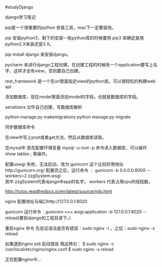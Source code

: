 #studyDjango

django学习笔记

pip是一个很重要的python 安装工具，mac下一定要装他。

pip 安装python3，剩下的安装一些python库的时候要用 pip3 来确定是用python2.X来装还是3.X。

pip install django 来安装django。

pycharm 来进行django工程创建，在创建工程的时候有一个application要写上名字，这样才会有view，否则要自己创建。

rest_framework 是一个在url里面指定view的python库。可以很轻松的构建web api

添加数据库，现在model里面添加model的字段，也就是数据库的字段。

serializers 文件自己创建，写数据库解析

python manage.py makemigrations
python manage.py migrate

同步数据库命令

在view中写上post或者get方法，然后从数据库读取。

在mysql中 首先配置环境变量
mysql -u root -p 命令进入数据库，可以操作 show tables ; 等操作。

配置uswgi 失败，无法启动，改为 gunicorn     这个比较好用地址http://gunicorn.org/
配置完之后，运行命令 ： gunicorn -b 0.0.0.0:8000  --workers=2 zzgSystem.wsgi    
其中  zzgSystem代表django中app的名字。 workers 代表占用cpu的线程数。

http://tutos.readthedocs.io/en/latest/source/ndg.html

nginx 配置地址与端口http://127.0.0.1:8020

gunicorn 运行命令：gunicorn ×××.wsgi:application -b 127.0.0.1:8020 --reload(要到django的工程目录下。)

重启nginx 命令 先验证语法是否有错误：sudo nginx -t 。之后：sudo nginx -s reload

如果遇到nginx pid 启动错误 用这两句：
$ sudo nginx -c /usr/local/etc/nginx/nginx.conf
$ sudo nginx -s reload

正在配置nginx中...